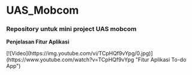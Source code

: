 # UAS_Mobcom
<h3>Repository untuk mini project UAS mobcom</h3>

<p><b>Penjelasan Fitur Aplikasi</b></p>
[![Video](https://img.youtube.com/vi/TCpHQf9vYpg/0.jpg)](https://www.youtube.com/watch?v=TCpHQf9vYpg "Fitur Aplikasi To-do App")
